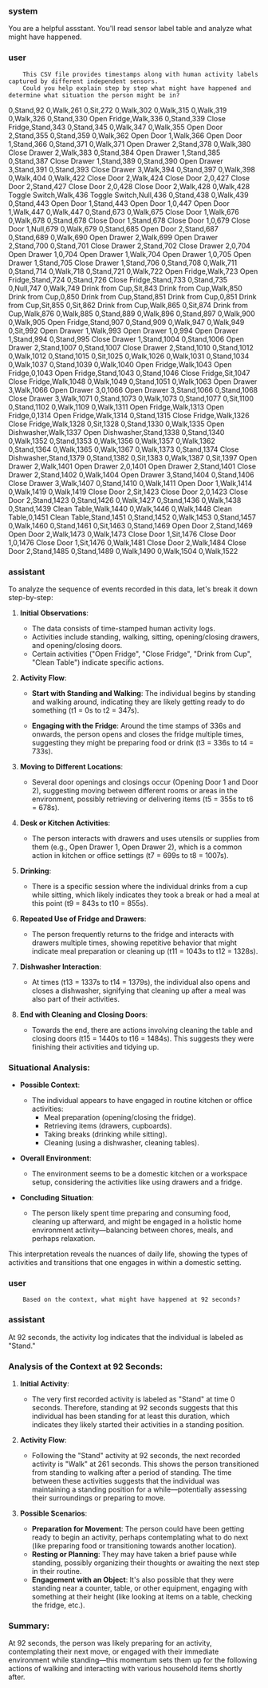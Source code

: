 ### system
You are a helpful assstant. You'll read sensor label table and analyze what might have happened.
### user

        This CSV file provides timestamps along with human activity labels captured by different independent sensors.
        Could you help explain step by step what might have happened and determine what situation the person might be in?
    
0,Stand,92
0,Walk,261
0,Sit,272
0,Walk,302
0,Walk,315
0,Walk,319
0,Walk,326
0,Stand,330
Open Fridge,Walk,336
0,Stand,339
Close Fridge,Stand,343
0,Stand,345
0,Walk,347
0,Walk,355
Open Door 2,Stand,355
0,Stand,359
0,Walk,362
Open Door 1,Walk,366
Open Door 1,Stand,366
0,Stand,371
0,Walk,371
Open Drawer 2,Stand,378
0,Walk,380
Close Drawer 2,Walk,383
0,Stand,384
Open Drawer 1,Stand,385
0,Stand,387
Close Drawer 1,Stand,389
0,Stand,390
Open Drawer 3,Stand,391
0,Stand,393
Close Drawer 3,Walk,394
0,Stand,397
0,Walk,398
0,Walk,404
0,Walk,422
Close Door 2,Walk,424
Close Door 2,0,427
Close Door 2,Stand,427
Close Door 2,0,428
Close Door 2,Walk,428
0,Walk,428
Toggle Switch,Walk,436
Toggle Switch,Null,436
0,Stand,438
0,Walk,439
0,Stand,443
Open Door 1,Stand,443
Open Door 1,0,447
Open Door 1,Walk,447
0,Walk,447
0,Stand,673
0,Walk,675
Close Door 1,Walk,676
0,Walk,678
0,Stand,678
Close Door 1,Stand,678
Close Door 1,0,679
Close Door 1,Null,679
0,Walk,679
0,Stand,685
Open Door 2,Stand,687
0,Stand,689
0,Walk,690
Open Drawer 2,Walk,699
Open Drawer 2,Stand,700
0,Stand,701
Close Drawer 2,Stand,702
Close Drawer 2,0,704
Open Drawer 1,0,704
Open Drawer 1,Walk,704
Open Drawer 1,0,705
Open Drawer 1,Stand,705
Close Drawer 1,Stand,706
0,Stand,708
0,Walk,711
0,Stand,714
0,Walk,718
0,Stand,721
0,Walk,722
Open Fridge,Walk,723
Open Fridge,Stand,724
0,Stand,726
Close Fridge,Stand,733
0,Stand,735
0,Null,747
0,Walk,749
Drink from Cup,Sit,843
Drink from Cup,Walk,850
Drink from Cup,0,850
Drink from Cup,Stand,851
Drink from Cup,0,851
Drink from Cup,Sit,855
0,Sit,862
Drink from Cup,Walk,865
0,Sit,874
Drink from Cup,Walk,876
0,Walk,885
0,Stand,889
0,Walk,896
0,Stand,897
0,Walk,900
0,Walk,905
Open Fridge,Stand,907
0,Stand,909
0,Walk,947
0,Walk,949
0,Sit,992
Open Drawer 1,Walk,993
Open Drawer 1,0,994
Open Drawer 1,Stand,994
0,Stand,995
Close Drawer 1,Stand,1004
0,Stand,1006
Open Drawer 2,Stand,1007
0,Stand,1007
Close Drawer 2,Stand,1010
0,Stand,1012
0,Walk,1012
0,Stand,1015
0,Sit,1025
0,Walk,1026
0,Walk,1031
0,Stand,1034
0,Walk,1037
0,Stand,1039
0,Walk,1040
Open Fridge,Walk,1043
Open Fridge,0,1043
Open Fridge,Stand,1043
0,Stand,1046
Close Fridge,Sit,1047
Close Fridge,Walk,1048
0,Walk,1049
0,Stand,1051
0,Walk,1063
Open Drawer 3,Walk,1066
Open Drawer 3,0,1066
Open Drawer 3,Stand,1066
0,Stand,1068
Close Drawer 3,Walk,1071
0,Stand,1073
0,Walk,1073
0,Stand,1077
0,Sit,1100
0,Stand,1102
0,Walk,1109
0,Walk,1311
Open Fridge,Walk,1313
Open Fridge,0,1314
Open Fridge,Walk,1314
0,Stand,1315
Close Fridge,Walk,1326
Close Fridge,Walk,1328
0,Sit,1328
0,Stand,1330
0,Walk,1335
Open Dishwasher,Walk,1337
Open Dishwasher,Stand,1338
0,Stand,1340
0,Walk,1352
0,Stand,1353
0,Walk,1356
0,Walk,1357
0,Walk,1362
0,Stand,1364
0,Walk,1365
0,Walk,1367
0,Walk,1373
0,Stand,1374
Close Dishwasher,Stand,1379
0,Stand,1382
0,Sit,1383
0,Walk,1387
0,Sit,1397
Open Drawer 2,Walk,1401
Open Drawer 2,0,1401
Open Drawer 2,Stand,1401
Close Drawer 2,Stand,1402
0,Walk,1404
Open Drawer 3,Stand,1404
0,Stand,1406
Close Drawer 3,Walk,1407
0,Stand,1410
0,Walk,1411
Open Door 1,Walk,1414
0,Walk,1419
0,Walk,1419
Close Door 2,Sit,1423
Close Door 2,0,1423
Close Door 2,Stand,1423
0,Stand,1426
0,Walk,1427
0,Stand,1436
0,Walk,1438
0,Stand,1439
Clean Table,Walk,1440
0,Walk,1446
0,Walk,1448
Clean Table,0,1451
Clean Table,Stand,1451
0,Stand,1452
0,Walk,1453
0,Stand,1457
0,Walk,1460
0,Stand,1461
0,Sit,1463
0,Stand,1469
Open Door 2,Stand,1469
Open Door 2,Walk,1473
0,Walk,1473
Close Door 1,Sit,1476
Close Door 1,0,1476
Close Door 1,Sit,1476
0,Walk,1481
Close Door 2,Walk,1484
Close Door 2,Stand,1485
0,Stand,1489
0,Walk,1490
0,Walk,1504
0,Walk,1522

### assistant
To analyze the sequence of events recorded in this data, let's break it down step-by-step:

1. **Initial Observations**:
   - The data consists of time-stamped human activity logs.
   - Activities include standing, walking, sitting, opening/closing drawers, and opening/closing doors.
   - Certain activities ("Open Fridge", "Close Fridge", "Drink from Cup", "Clean Table") indicate specific actions.

2. **Activity Flow**:
   - **Start with Standing and Walking**:
     The individual begins by standing and walking around, indicating they are likely getting ready to do something (t1 = 0s to t2 = 347s).
   
   - **Engaging with the Fridge**:
     Around the time stamps of 336s and onwards, the person opens and closes the fridge multiple times, suggesting they might be preparing food or drink (t3 = 336s to t4 = 733s).

3. **Moving to Different Locations**:
   - Several door openings and closings occur (Opening Door 1 and Door 2), suggesting moving between different rooms or areas in the environment, possibly retrieving or delivering items (t5 = 355s to t6 = 678s). 

4. **Desk or Kitchen Activities**:
   - The person interacts with drawers and uses utensils or supplies from them (e.g., Open Drawer 1, Open Drawer 2), which is a common action in kitchen or office settings (t7 = 699s to t8 = 1007s).

5. **Drinking**:
   - There is a specific session where the individual drinks from a cup while sitting, which likely indicates they took a break or had a meal at this point (t9 = 843s to t10 = 855s).

6. **Repeated Use of Fridge and Drawers**:
   - The person frequently returns to the fridge and interacts with drawers multiple times, showing repetitive behavior that might indicate meal preparation or cleaning up (t11 = 1043s to t12 = 1328s).

7. **Dishwasher Interaction**:
   - At times (t13 = 1337s to t14 = 1379s), the individual also opens and closes a dishwasher, signifying that cleaning up after a meal was also part of their activities.

8. **End with Cleaning and Closing Doors**:
   - Towards the end, there are actions involving cleaning the table and closing doors (t15 = 1440s to t16 = 1484s). This suggests they were finishing their activities and tidying up.

### Situational Analysis:

- **Possible Context**:
   - The individual appears to have engaged in routine kitchen or office activities:
     - Meal preparation (opening/closing the fridge).
     - Retrieving items (drawers, cupboards).
     - Taking breaks (drinking while sitting).
     - Cleaning (using a dishwasher, cleaning tables).
  
- **Overall Environment**:
   - The environment seems to be a domestic kitchen or a workspace setup, considering the activities like using drawers and a fridge.
  
- **Concluding Situation**:
   - The person likely spent time preparing and consuming food, cleaning up afterward, and might be engaged in a holistic home environment activity—balancing between chores, meals, and perhaps relaxation.

This interpretation reveals the nuances of daily life, showing the types of activities and transitions that one engages in within a domestic setting.
### user

        Based on the context, what might have happened at 92 seconds?
    
### assistant
At 92 seconds, the activity log indicates that the individual is labeled as "Stand." 

### Analysis of the Context at 92 Seconds:

1. **Initial Activity**: 
   - The very first recorded activity is labeled as "Stand" at time 0 seconds. Therefore, standing at 92 seconds suggests that this individual has been standing for at least this duration, which indicates they likely started their activities in a standing position.
   
2. **Activity Flow**: 
   - Following the "Stand" activity at 92 seconds, the next recorded activity is "Walk" at 261 seconds. This shows the person transitioned from standing to walking after a period of standing. The time between these activities suggests that the individual was maintaining a standing position for a while—potentially assessing their surroundings or preparing to move.

3. **Possible Scenarios**:
   - **Preparation for Movement**: The person could have been getting ready to begin an activity, perhaps contemplating what to do next (like preparing food or transitioning towards another location).
   - **Resting or Planning**: They may have taken a brief pause while standing, possibly organizing their thoughts or awaiting the next step in their routine.
   - **Engagement with an Object**: It's also possible that they were standing near a counter, table, or other equipment, engaging with something at their height (like looking at items on a table, checking the fridge, etc.).

### Summary:
At 92 seconds, the person was likely preparing for an activity, contemplating their next move, or engaged with their immediate environment while standing—this momentum sets them up for the following actions of walking and interacting with various household items shortly after.
